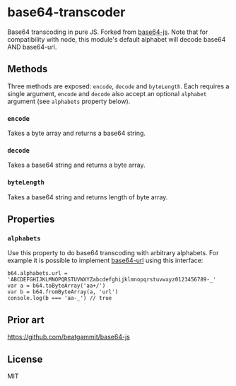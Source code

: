 # base64-transcoder
Base64 transcoding in pure JS. Forked from [base64-js](https://github.com/beatgammit/base64-js). Note that for compatibility with node, this module's default alphabet will decode base64 AND base64-url.

## Methods
Three methods are exposed: `encode`, `decode` and `byteLength`. Each requires a single argument, `encode` and `decode` also accept an optional `alphabet` argument (see `alphabets` property below).

### `encode`
Takes a byte array and returns a base64 string.

### `decode`
Takes a base64 string and returns a byte array.

### `byteLength`
Takes a base64 string and returns length of byte array.

## Properties

### `alphabets`
Use this property to do base64 transcoding with arbitrary alphabets. For example it is possible to implement [base64-url](https://tools.ietf.org/html/rfc4648#section-5) using this interface:
```
b64.alphabets.url = 'ABCDEFGHIJKLMNOPQRSTUVWXYZabcdefghijklmnopqrstuvwxyz0123456789-_'
var a = b64.toByteArray('aa+/')
var b = b64.fromByteArray(a, 'url')
console.log(b === 'aa-_') // true
```

## Prior art
https://github.com/beatgammit/base64-js

## License
MIT
